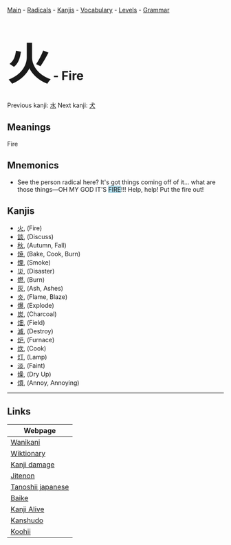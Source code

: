 <style> bigfont {font-size: 100px}</style>
[Main](../README.md) -
[Radicals](../radicals.md) -
[Kanjis](../kanjis.md) -
[Vocabulary](../vocabulary.md) -
[Levels](../levels.md) -
[Grammar](../grammar.md)
# <bigfont> 火</bigfont> - Fire 

Previous kanji: [水](水.md) Next kanji: [犬](犬.md) 

## Meanings
 Fire
## Mnemonics
 * See the person radical here? It's got things coming off of it... what are those things—OH MY GOD IT'S <span style="background-color:#ADD8E6"> FIRE</span>!!! Help, help! Put the fire out!


## Kanjis
 * [火](../kanjis/火.md), (Fire)
* [談](../kanjis/談.md), (Discuss)
* [秋](../kanjis/秋.md), (Autumn, Fall)
* [焼](../kanjis/焼.md), (Bake, Cook, Burn)
* [煙](../kanjis/煙.md), (Smoke)
* [災](../kanjis/災.md), (Disaster)
* [燃](../kanjis/燃.md), (Burn)
* [灰](../kanjis/灰.md), (Ash, Ashes)
* [炎](../kanjis/炎.md), (Flame, Blaze)
* [爆](../kanjis/爆.md), (Explode)
* [炭](../kanjis/炭.md), (Charcoal)
* [畑](../kanjis/畑.md), (Field)
* [滅](../kanjis/滅.md), (Destroy)
* [炉](../kanjis/炉.md), (Furnace)
* [炊](../kanjis/炊.md), (Cook)
* [灯](../kanjis/灯.md), (Lamp)
* [淡](../kanjis/淡.md), (Faint)
* [燥](../kanjis/燥.md), (Dry Up)
* [煩](../kanjis/煩.md), (Annoy, Annoying)



---

## Links 

| Webpage |
| --- |
| [Wanikani          ](https://www.wanikani.com/kanji/火) |
| [Wiktionary        ](https://en.wiktionary.org/wiki/火) |
| [Kanji damage      ](http://www.kanjidamage.com/kanji/search?utf8=✓&q=火) |
| [Jitenon           ](https://jitenon.com/kanji/火) |
| [Tanoshii japanese ](https://www.tanoshiijapanese.com/dictionary/kanji.cfm?k=火) |
| [Baike             ](https://baike.baidu.com/item/火) |
| [Kanji Alive       ](https://app.kanjialive.com/火) |
| [Kanshudo          ](https://www.kanshudo.com/searchmn?q=火) |
| [Koohii            ](https://kanji.koohii.com/study/kanji/火) |

